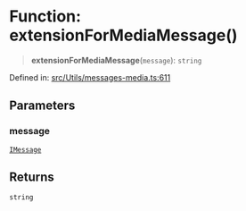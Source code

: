 # Function: extensionForMediaMessage()

> **extensionForMediaMessage**(`message`): `string`

Defined in: [src/Utils/messages-media.ts:611](https://github.com/Fokusdotid/bail/blob/3bd64a6fd6e8fc52d3ec9ba842534bed26103555/src/Utils/messages-media.ts#L611)

## Parameters

### message

[`IMessage`](../namespaces/proto/interfaces/IMessage.md)

## Returns

`string`
